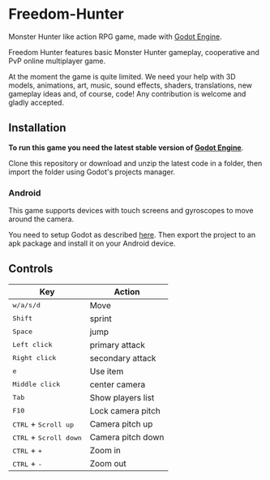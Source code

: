 # Freedom-Hunter

Monster Hunter like action RPG game, made with [Godot Engine][godot].

Freedom Hunter features basic Monster Hunter gameplay, cooperative and PvP online multiplayer game.

At the moment the game is quite limited. We need your help with 3D models, animations, art, music, sound effects, shaders, translations, new gameplay ideas and, of course, code! Any contribution is welcome and gladly accepted.

## Installation

**To run this game you need the latest stable version of [Godot Engine][godot]**.

Clone this repository or download and unzip the latest code in a folder, then import the folder using Godot's projects manager.

### Android

This game supports devices with touch screens and gyroscopes to move around the camera.

You need to setup Godot as described [here][androsetup]. Then export the project to an apk package and install it on your Android device.

## Controls

Key                     | Action
------------------------|-----------------
<kbd>w/a/s/d</kbd>      | Move
<kbd>Shift</kbd>        | sprint
<kbd>Space</kbd>        | jump
<kbd>Left click</kbd>   | primary attack
<kbd>Right click</kbd>  | secondary attack
<kbd>e</kbd>            | Use item
<kbd>Middle click</kbd> | center camera
<kbd>Tab</kbd>          | Show players list
<kbd>F10</kbd>          | Lock camera pitch
<kbd>CTRL</kbd> + <kbd>Scroll up</kbd>   | Camera pitch up
<kbd>CTRL</kbd> + <kbd>Scroll down</kbd> | Camera pitch down
<kbd>CTRL</kbd> + <kbd>+</kbd>           | Zoom in
<kbd>CTRL</kbd> + <kbd>-</kbd>           | Zoom out

[godot]: https://godotengine.org/
[androsetup]: http://docs.godotengine.org/en/latest/tutorials/asset_pipeline/exporting_for_android.html
